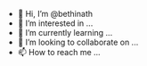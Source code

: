 - 👋 Hi, I’m @bethinath
- 👀 I’m interested in ...
- 🌱 I’m currently learning ...
- 💞️ I’m looking to collaborate on ...
- 📫 How to reach me ...

<!---
bethinath/bethinath is a ✨ special ✨ repository because its `README.md` (this file) appears on your GitHub profile.
You can click the Preview link to take a look at your changes.
--->
